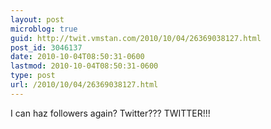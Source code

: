 ```yaml
---
layout: post
microblog: true
guid: http://twit.vmstan.com/2010/10/04/26369038127.html
post_id: 3046137
date: 2010-10-04T08:50:31-0600
lastmod: 2010-10-04T08:50:31-0600
type: post
url: /2010/10/04/26369038127.html
---
```

I can haz followers again? Twitter??? TWITTER!!!
